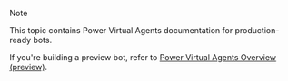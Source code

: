 > [!NOTE]
> This topic contains Power Virtual Agents documentation for production-ready bots.
>
> If you're building a preview bot, refer to [Power Virtual Agents Overview (preview)](../preview/overview.md).